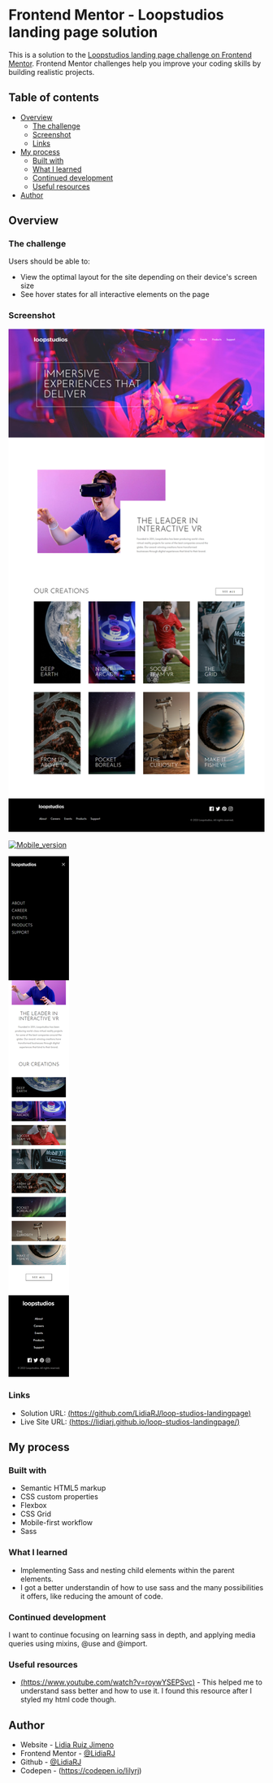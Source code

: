 # Frontend Mentor - Loopstudios landing page solution

This is a solution to the [Loopstudios landing page challenge on Frontend Mentor](https://www.frontendmentor.io/challenges/loopstudios-landing-page-N88J5Onjw). Frontend Mentor challenges help you improve your coding skills by building realistic projects. 

## Table of contents

- [Overview](#overview)
  - [The challenge](#the-challenge)
  - [Screenshot](#screenshot)
  - [Links](#links)
- [My process](#my-process)
  - [Built with](#built-with)
  - [What I learned](#what-i-learned)
  - [Continued development](#continued-development)
  - [Useful resources](#useful-resources)
- [Author](#author)



## Overview

### The challenge

Users should be able to:

- View the optimal layout for the site depending on their device's screen size
- See hover states for all interactive elements on the page

### Screenshot

[![Desktop_version](https://github.com/LidiaRJ/loop-studios-landingpage/blob/main/screenshot/screencapture-127-0-0-1-5500-loopstudios-landing-page-main-index-html-2021-06-09-16_03_50.jpg)](https://github.com/LidiaRJ/loop-studios-landingpage/blob/main/screenshot/screencapture-127-0-0-1-5500-loopstudios-landing-page-main-index-html-2021-06-09-16_03_50.jpg)


[![Mobile_version]((https://github.com/LidiaRJ/loop-studios-landingpage/blob/main/screenshot/screencapture-127-0-0-1-5500-loopstudios-landing-page-main-index-html-2021-06-09-15_20_46.jpg))](https://github.com/LidiaRJ/loop-studios-landingpage/blob/main/screenshot/screencapture-127-0-0-1-5500-loopstudios-landing-page-main-index-html-2021-06-09-15_20_46.jpg)

[![Mobile_version](https://github.com/LidiaRJ/loop-studios-landingpage/blob/main/screenshot/screencapture-127-0-0-1-5500-loopstudios-landing-page-main-index-html-2021-06-09-15_21_06.jpg)](https://github.com/LidiaRJ/loop-studios-landingpage/blob/main/screenshot/screencapture-127-0-0-1-5500-loopstudios-landing-page-main-index-html-2021-06-09-15_21_06.jpg)


### Links

- Solution URL: [(https://github.com/LidiaRJ/loop-studios-landingpage)](https://github.com/LidiaRJ/loop-studios-landingpage)
- Live Site URL: [(https://lidiarj.github.io/loop-studios-landingpage/)](https://lidiarj.github.io/loop-studios-landingpage/)

## My process

### Built with

- Semantic HTML5 markup
- CSS custom properties
- Flexbox
- CSS Grid
- Mobile-first workflow
- Sass


### What I learned

- Implementing Sass and nesting child elements within the parent elements. 
- I got a better understandin of how to use sass and the many possibilities it offers, like reducing the amount of code. 


### Continued development

I want to continue focusing on learning sass in depth, and applying media queries using mixins, @use and @import. 


### Useful resources

- [(https://www.youtube.com/watch?v=roywYSEPSvc)](https://www.youtube.com/watch?v=roywYSEPSvc) - This helped me to understand sass better and how to use it. I found this resource after I styled my html code though.


## Author

- Website - [Lidia Ruiz Jimeno](https://www.behance.net/Lidiarjimeno)
- Frontend Mentor - [@LidiaRJ](https://www.frontendmentor.io/profile/LidiaRJ)
- Github - [@LidiaRJ](https://github.com/LidiaRJ)
- Codepen - (https://codepen.io/lilyrj)
